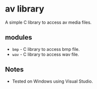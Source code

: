 av library
===========

A simple C library to access av media files.


modules
-------

* `bmp` - C library to access bmp file.
* `wav` - C library to access wav file.


Notes
-----

* Tested on Windows using Visual Studio.
